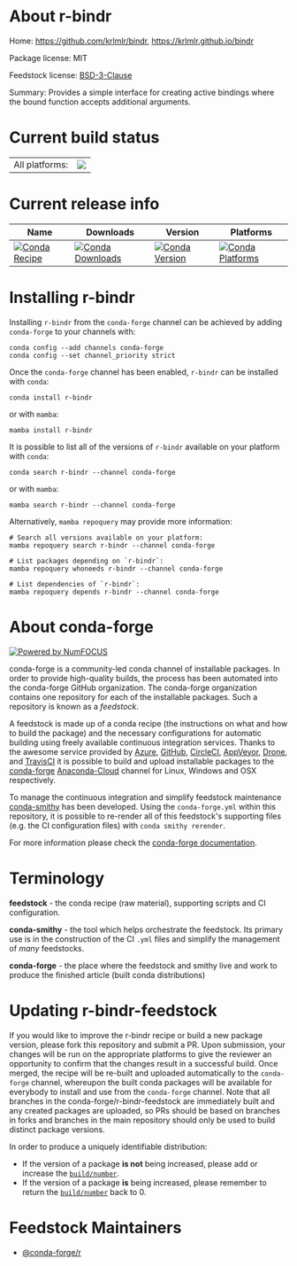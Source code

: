 About r-bindr
=============

Home: https://github.com/krlmlr/bindr, https://krlmlr.github.io/bindr

Package license: MIT

Feedstock license: [BSD-3-Clause](https://github.com/conda-forge/r-bindr-feedstock/blob/main/LICENSE.txt)

Summary: Provides a simple interface for creating active bindings where the bound function accepts additional arguments.

Current build status
====================


<table><tr><td>All platforms:</td>
    <td>
      <a href="https://dev.azure.com/conda-forge/feedstock-builds/_build/latest?definitionId=1000&branchName=main">
        <img src="https://dev.azure.com/conda-forge/feedstock-builds/_apis/build/status/r-bindr-feedstock?branchName=main">
      </a>
    </td>
  </tr>
</table>

Current release info
====================

| Name | Downloads | Version | Platforms |
| --- | --- | --- | --- |
| [![Conda Recipe](https://img.shields.io/badge/recipe-r--bindr-green.svg)](https://anaconda.org/conda-forge/r-bindr) | [![Conda Downloads](https://img.shields.io/conda/dn/conda-forge/r-bindr.svg)](https://anaconda.org/conda-forge/r-bindr) | [![Conda Version](https://img.shields.io/conda/vn/conda-forge/r-bindr.svg)](https://anaconda.org/conda-forge/r-bindr) | [![Conda Platforms](https://img.shields.io/conda/pn/conda-forge/r-bindr.svg)](https://anaconda.org/conda-forge/r-bindr) |

Installing r-bindr
==================

Installing `r-bindr` from the `conda-forge` channel can be achieved by adding `conda-forge` to your channels with:

```
conda config --add channels conda-forge
conda config --set channel_priority strict
```

Once the `conda-forge` channel has been enabled, `r-bindr` can be installed with `conda`:

```
conda install r-bindr
```

or with `mamba`:

```
mamba install r-bindr
```

It is possible to list all of the versions of `r-bindr` available on your platform with `conda`:

```
conda search r-bindr --channel conda-forge
```

or with `mamba`:

```
mamba search r-bindr --channel conda-forge
```

Alternatively, `mamba repoquery` may provide more information:

```
# Search all versions available on your platform:
mamba repoquery search r-bindr --channel conda-forge

# List packages depending on `r-bindr`:
mamba repoquery whoneeds r-bindr --channel conda-forge

# List dependencies of `r-bindr`:
mamba repoquery depends r-bindr --channel conda-forge
```


About conda-forge
=================

[![Powered by
NumFOCUS](https://img.shields.io/badge/powered%20by-NumFOCUS-orange.svg?style=flat&colorA=E1523D&colorB=007D8A)](https://numfocus.org)

conda-forge is a community-led conda channel of installable packages.
In order to provide high-quality builds, the process has been automated into the
conda-forge GitHub organization. The conda-forge organization contains one repository
for each of the installable packages. Such a repository is known as a *feedstock*.

A feedstock is made up of a conda recipe (the instructions on what and how to build
the package) and the necessary configurations for automatic building using freely
available continuous integration services. Thanks to the awesome service provided by
[Azure](https://azure.microsoft.com/en-us/services/devops/), [GitHub](https://github.com/),
[CircleCI](https://circleci.com/), [AppVeyor](https://www.appveyor.com/),
[Drone](https://cloud.drone.io/welcome), and [TravisCI](https://travis-ci.com/)
it is possible to build and upload installable packages to the
[conda-forge](https://anaconda.org/conda-forge) [Anaconda-Cloud](https://anaconda.org/)
channel for Linux, Windows and OSX respectively.

To manage the continuous integration and simplify feedstock maintenance
[conda-smithy](https://github.com/conda-forge/conda-smithy) has been developed.
Using the ``conda-forge.yml`` within this repository, it is possible to re-render all of
this feedstock's supporting files (e.g. the CI configuration files) with ``conda smithy rerender``.

For more information please check the [conda-forge documentation](https://conda-forge.org/docs/).

Terminology
===========

**feedstock** - the conda recipe (raw material), supporting scripts and CI configuration.

**conda-smithy** - the tool which helps orchestrate the feedstock.
                   Its primary use is in the construction of the CI ``.yml`` files
                   and simplify the management of *many* feedstocks.

**conda-forge** - the place where the feedstock and smithy live and work to
                  produce the finished article (built conda distributions)


Updating r-bindr-feedstock
==========================

If you would like to improve the r-bindr recipe or build a new
package version, please fork this repository and submit a PR. Upon submission,
your changes will be run on the appropriate platforms to give the reviewer an
opportunity to confirm that the changes result in a successful build. Once
merged, the recipe will be re-built and uploaded automatically to the
`conda-forge` channel, whereupon the built conda packages will be available for
everybody to install and use from the `conda-forge` channel.
Note that all branches in the conda-forge/r-bindr-feedstock are
immediately built and any created packages are uploaded, so PRs should be based
on branches in forks and branches in the main repository should only be used to
build distinct package versions.

In order to produce a uniquely identifiable distribution:
 * If the version of a package **is not** being increased, please add or increase
   the [``build/number``](https://docs.conda.io/projects/conda-build/en/latest/resources/define-metadata.html#build-number-and-string).
 * If the version of a package **is** being increased, please remember to return
   the [``build/number``](https://docs.conda.io/projects/conda-build/en/latest/resources/define-metadata.html#build-number-and-string)
   back to 0.

Feedstock Maintainers
=====================

* [@conda-forge/r](https://github.com/conda-forge/r/)

